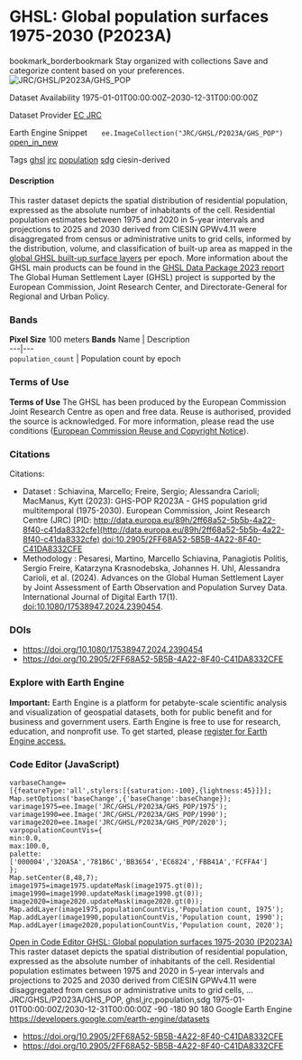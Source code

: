  
#  GHSL: Global population surfaces 1975-2030 (P2023A) 
bookmark_borderbookmark Stay organized with collections  Save and categorize content based on your preferences. 
![JRC/GHSL/P2023A/GHS_POP](https://developers.google.com/earth-engine/datasets/images/JRC/JRC_GHSL_P2023A_GHS_POP_sample.png) 

Dataset Availability
    1975-01-01T00:00:00Z–2030-12-31T00:00:00Z 

Dataset Provider
     [ EC JRC ](https://ghsl.jrc.ec.europa.eu/ghs_pop2023.php) 

Earth Engine Snippet
     `    ee.ImageCollection("JRC/GHSL/P2023A/GHS_POP")   ` [ open_in_new ](https://code.earthengine.google.com/?scriptPath=Examples:Datasets/JRC/JRC_GHSL_P2023A_GHS_POP) 

Tags
     [ghsl](https://developers.google.com/earth-engine/datasets/tags/ghsl) [jrc](https://developers.google.com/earth-engine/datasets/tags/jrc) [population](https://developers.google.com/earth-engine/datasets/tags/population) [sdg](https://developers.google.com/earth-engine/datasets/tags/sdg)
ciesin-derived
#### Description
This raster dataset depicts the spatial distribution of residential population, expressed as the absolute number of inhabitants of the cell. Residential population estimates between 1975 and 2020 in 5-year intervals and projections to 2025 and 2030 derived from CIESIN GPWv4.11 were disaggregated from census or administrative units to grid cells, informed by the distribution, volume, and classification of built-up area as mapped in the [global GHSL built-up surface layers](https://developers.google.com/earth-engine/datasets/catalog/JRC_GHSL_P2023A_GHS_BUILT_S) per epoch.
More information about the GHSL main products can be found in the [GHSL Data Package 2023 report](https://ghsl.jrc.ec.europa.eu/documents/GHSL_Data_Package_2023.pdf?t=1683540422)
The Global Human Settlement Layer (GHSL) project is supported by the European Commission, Joint Research Center, and Directorate-General for Regional and Urban Policy.
### Bands
**Pixel Size** 100 meters 
**Bands**
Name | Description  
---|---  
`population_count` | Population count by epoch  
### Terms of Use
**Terms of Use**
The GHSL has been produced by the European Commission Joint Research Centre as open and free data. Reuse is authorised, provided the source is acknowledged. For more information, please read the use conditions ([European Commission Reuse and Copyright Notice](https://ec.europa.eu/info/legal-notice_en)).
### Citations
Citations:
  * Dataset : Schiavina, Marcello; Freire, Sergio; Alessandra Carioli; MacManus, Kytt (2023): GHS-POP R2023A - GHS population grid multitemporal (1975-2030). European Commission, Joint Research Centre (JRC) [PID: http://data.europa.eu/89h/2ff68a52-5b5b-4a22-8f40-c41da8332cfe](http://data.europa.eu/89h/2ff68a52-5b5b-4a22-8f40-c41da8332cfe) [doi:10.2905/2FF68A52-5B5B-4A22-8F40-C41DA8332CFE](https://doi.org/10.2905/2FF68A52-5B5B-4A22-8F40-C41DA8332CFE)
  * Methodology : Pesaresi, Martino, Marcello Schiavina, Panagiotis Politis, Sergio Freire, Katarzyna Krasnodebska, Johannes H. Uhl, Alessandra Carioli, et al. (2024). Advances on the Global Human Settlement Layer by Joint Assessment of Earth Observation and Population Survey Data. International Journal of Digital Earth 17(1). [doi:10.1080/17538947.2024.2390454](https://doi.org/10.1080/17538947.2024.2390454).


### DOIs
  * [ https://doi.org/10.1080/17538947.2024.2390454 ](https://doi.org/10.1080/17538947.2024.2390454)
  * [ https://doi.org/10.2905/2FF68A52-5B5B-4A22-8F40-C41DA8332CFE ](https://doi.org/10.2905/2FF68A52-5B5B-4A22-8F40-C41DA8332CFE)


### Explore with Earth Engine
**Important:** Earth Engine is a platform for petabyte-scale scientific analysis and visualization of geospatial datasets, both for public benefit and for business and government users. Earth Engine is free to use for research, education, and nonprofit use. To get started, please [register for Earth Engine access.](https://console.cloud.google.com/earth-engine)
### Code Editor (JavaScript)
```
varbaseChange=
[{featureType:'all',stylers:[{saturation:-100},{lightness:45}]}];
Map.setOptions('baseChange',{'baseChange':baseChange});
varimage1975=ee.Image('JRC/GHSL/P2023A/GHS_POP/1975');
varimage1990=ee.Image('JRC/GHSL/P2023A/GHS_POP/1990');
varimage2020=ee.Image('JRC/GHSL/P2023A/GHS_POP/2020');
varpopulationCountVis={
min:0.0,
max:100.0,
palette:
['000004','320A5A','781B6C','BB3654','EC6824','FBB41A','FCFFA4']
};
Map.setCenter(8,48,7);
image1975=image1975.updateMask(image1975.gt(0));
image1990=image1990.updateMask(image1990.gt(0));
image2020=image2020.updateMask(image2020.gt(0));
Map.addLayer(image1975,populationCountVis,'Population count, 1975');
Map.addLayer(image1990,populationCountVis,'Population count, 1990');
Map.addLayer(image2020,populationCountVis,'Population count, 2020');
```
[ Open in Code Editor ](https://code.earthengine.google.com/?scriptPath=Examples:Datasets/JRC/JRC_GHSL_P2023A_GHS_POP)
[ GHSL: Global population surfaces 1975-2030 (P2023A) ](https://developers.google.com/earth-engine/datasets/catalog/JRC_GHSL_P2023A_GHS_POP)
This raster dataset depicts the spatial distribution of residential population, expressed as the absolute number of inhabitants of the cell. Residential population estimates between 1975 and 2020 in 5-year intervals and projections to 2025 and 2030 derived from CIESIN GPWv4.11 were disaggregated from census or administrative units to grid cells, …
JRC/GHSL/P2023A/GHS_POP, ghsl,jrc,population,sdg 
1975-01-01T00:00:00Z/2030-12-31T00:00:00Z
-90 -180 90 180 
Google Earth Engine
https://developers.google.com/earth-engine/datasets
  * [ https://doi.org/10.2905/2FF68A52-5B5B-4A22-8F40-C41DA8332CFE ](https://doi.org/https://ghsl.jrc.ec.europa.eu/ghs_pop2023.php)
  * [ https://doi.org/10.2905/2FF68A52-5B5B-4A22-8F40-C41DA8332CFE ](https://doi.org/https://developers.google.com/earth-engine/datasets/catalog/JRC_GHSL_P2023A_GHS_POP)


